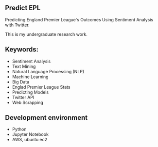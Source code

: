 ## Predict EPL
Predicting England Premier League's Outcomes Using Sentiment Analysis with Twitter. 

This is my undergraduate research work.

## Keywords:

* Sentiment Analysis
* Text Mining
* Natural Language Processing (NLP)
* Machine Learning
* Big Data
* Englad Premier League Stats
* Predicting Models
* Twitter API
* Web Scrapping


## Development environment

* Python
* Jupyter Notebook
* AWS, ubuntu ec2
